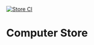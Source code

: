 [![Store CI](https://github.com/AlexBugrimov/computer-store/actions/workflows/gradle-main.yml/badge.svg)](https://github.com/AlexBugrimov/computer-store/actions/workflows/gradle-main.yml)

# Computer Store